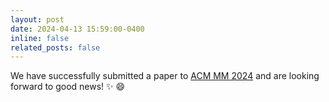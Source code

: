 ```yaml
---
layout: post
date: 2024-04-13 15:59:00-0400
inline: false
related_posts: false
---
```


We have successfully submitted a paper to [ACM MM 2024](https://2024.acmmm.org/) and are looking forward to good news! :sparkles: :smile: